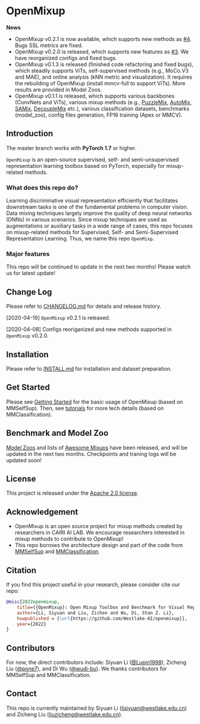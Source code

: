 
# OpenMixup

**News**
* OpenMixup v0.2.1 is now available, which supports new methods as [#4](https://github.com/Westlake-AI/openmixup/issues/4). Bugs SSL metrics are fixed.
* OpenMixup v0.2.0 is released, which supports new features as [#3](https://github.com/Westlake-AI/openmixup/issues/3). We have reorganized configs and fixed bugs.
* OpenMixup v0.1.3 is released (finished code refactoring and fixed bugs), which steadily supports ViTs, self-supervised methods (e.g., MoCo.V3 and MAE), and online analysis (kNN metric and visualization). It requires the rebuilding of OpenMixup (install mmcv-full to support ViTs). More results are provided in Model Zoos.
* OpenMixup v0.1.1 is released, which supports various backbones (ConvNets and ViTs), various mixup methods (e.g., [PuzzleMix](https://arxiv.org/abs/2009.06962), [AutoMix](https://arxiv.org/pdf/2103.13027), [SAMix](https://arxiv.org/pdf/2111.15454), [DecoupleMix](https://arxiv.org/abs/2203.10761) etc.), various classification datasets, benchmarks (model_zoo), config files generation, FP16 training (Apex or MMCV).

## Introduction

The master branch works with **PyTorch 1.7** or higher.

`OpenMixup` is an open-source supervised, self- and semi-unsupervised representation learning toolbox based on PyTorch, especially for mixup-related methods.

### What does this repo do?

Learning discriminative visual representation efficiently that facilitates downstream tasks is one of the fundamental problems in computer vision. Data mixing techniques largely improve the quality of deep neural networks (DNNs) in various scenarios. Since mixup techniques are used as augmentations or auxiliary tasks in a wide range of cases, this repo focuses on mixup-related methods for Supervised, Self- and Semi-Supervised Representation Learning. Thus, we name this repo `OpenMixp`.

### Major features

This repo will be continued to update in the next two months! Please watch us for latest update!

## Change Log

Please refer to [CHANGELOG.md](docs/CHANGELOG.md) for details and release history.

[2020-04-19] `OpenMixup` v0.2.1 is released.

[2020-04-08] Configs reoriganized and new methods supported in `OpenMixup` v0.2.0.

## Installation

Please refer to [INSTALL.md](docs/INSTALL.md) for installation and dataset preparation.

## Get Started

Please see [Getting Started](docs/GETTING_STARTED.md) for the basic usage of OpenMixup (based on MMSelfSup).
Then, see [tutorials](docs/tutorials) for more tech details (based on MMClassification).

## Benchmark and Model Zoo

[Model Zoos](docs/model_zoos) and lists of [Awesome Mixups](docs/awesome_mixups) have been released, and will be updated in the next two months. Checkpoints and traning logs will be updated soon! 

## License

This project is released under the [Apache 2.0 license](LICENSE).

## Acknowledgement

- OpenMixup is an open source project for mixup methods created by researchers in CAIRI AI LAB. We encourage researchers interested in mixup methods to contribute to OpenMixup!
- This repo borrows the architecture design and part of the code from [MMSelfSup](https://github.com/open-mmlab/mmselfsup) and [MMClassification](https://github.com/open-mmlab/mmclassification).

## Citation

If you find this project useful in your research, please consider cite our repo:

```BibTeX
@misc{2022openmixup,
    title={{OpenMixup}: Open Mixup Toolbox and Benchmark for Visual Representation Learning},
    author={Li, Siyuan and Liu, Zichen and Wu, Di, Stan Z. Li},
    howpublished = {\url{https://github.com/Westlake-AI/openmixup}},
    year={2022}
}
```

## Contributors

For now, the direct contributors include: Siyuan Li ([@Lupin1998](https://github.com/Lupin1998)), Zicheng Liu ([@pone7](https://github.com/pone7)), and Di Wu ([@wudi-bu](https://github.com/wudi-bu)). We thanks contributors for MMSelfSup and MMClassification.

## Contact

This repo is currently maintained by Siyuan Li (lisiyuan@westlake.edu.cn) and Zicheng Liu (liuzicheng@westlake.edu.cn).
